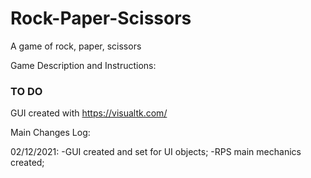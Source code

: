 # Rock-Paper-Scissors
A game of rock, paper, scissors

Game Description and Instructions:
### TO DO ###

GUI created with https://visualtk.com/



Main Changes Log:

02/12/2021:
-GUI created and set for UI objects;
-RPS main mechanics created;
